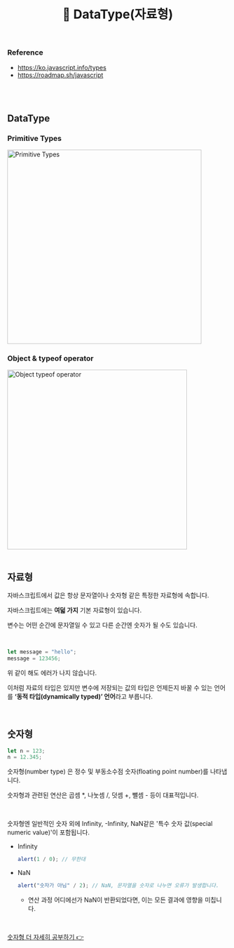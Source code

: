 # <div align="center">📍 DataType(자료형)</div>

<br>

### Reference

- https://ko.javascript.info/types
- https://roadmap.sh/javascript

<br>
<br>

## DataType

### Primitive Types

<img width="443" alt="Primitive Types" src="https://github.com/mireyhgnay/js-roadmap/assets/111990266/17cb5531-47c3-4640-887f-afec24cf94b5">

<br>

### Object & typeof operator

<img width="410" alt="Object   typeof operator" src="https://github.com/mireyhgnay/js-roadmap/assets/111990266/5ad92952-6a1e-438d-bf5d-b4953bea4c25">

<br>
<br>

## 자료형

자바스크립트에서 값은 항상 문자열이나 숫자형 같은 특정한 자료형에 속합니다.

자바스크립트에는 **여덟 가지** 기본 자료형이 있습니다.

변수는 어떤 순간에 문자열일 수 있고 다른 순간엔 숫자가 될 수도 있습니다.

<br>

```jsx
let message = "hello";
message = 123456;
```

위 같이 해도 에러가 나지 않습니다.

이처럼 자료의 타입은 있지만 변수에 저장되는 값의 타입은 언제든지 바꿀 수 있는 언어를 **‘동적 타입(dynamically typed)’ 언어**라고 부릅니다.

<br>

## 숫자형

```jsx
let n = 123;
n = 12.345;
```

숫자형(number type) 은 정수 및 부동소수점 숫자(floating point number)를 나타냅니다.

숫자형과 관련된 연산은 곱셈 \*, 나눗셈 /, 덧셈 +, 뺄셈 - 등이 대표적입니다.

<br>

숫자형엔 일반적인 숫자 외에 Infinity, -Infinity, NaN같은 '특수 숫자 값(special numeric value)'이 포함됩니다.

- Infinity

  ```jsx
  alert(1 / 0); // 무한대
  ```

- NaN
  ```jsx
  alert("숫자가 아님" / 2); // NaN, 문자열을 숫자로 나누면 오류가 발생합니다.
  ```
  - 연산 과정 어디에선가 NaN이 반환되었다면, 이는 모든 결과에 영향을 미칩니다.

<br>

[숫자형 더 자세히 공부하기 👉](https://github.com/mireyhgnay/js-roadmap/blob/main/StudyNote/DataType/Number.md)
